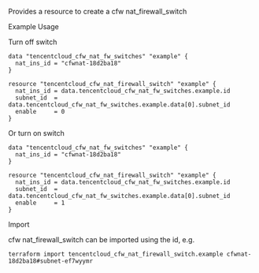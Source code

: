 Provides a resource to create a cfw nat_firewall_switch

Example Usage

Turn off switch

```hcl
data "tencentcloud_cfw_nat_fw_switches" "example" {
  nat_ins_id = "cfwnat-18d2ba18"
}

resource "tencentcloud_cfw_nat_firewall_switch" "example" {
  nat_ins_id = data.tencentcloud_cfw_nat_fw_switches.example.id
  subnet_id  = data.tencentcloud_cfw_nat_fw_switches.example.data[0].subnet_id
  enable     = 0
}
```

Or turn on switch

```hcl
data "tencentcloud_cfw_nat_fw_switches" "example" {
  nat_ins_id = "cfwnat-18d2ba18"
}

resource "tencentcloud_cfw_nat_firewall_switch" "example" {
  nat_ins_id = data.tencentcloud_cfw_nat_fw_switches.example.id
  subnet_id  = data.tencentcloud_cfw_nat_fw_switches.example.data[0].subnet_id
  enable     = 1
}
```

Import

cfw nat_firewall_switch can be imported using the id, e.g.

```
terraform import tencentcloud_cfw_nat_firewall_switch.example cfwnat-18d2ba18#subnet-ef7wyymr
```